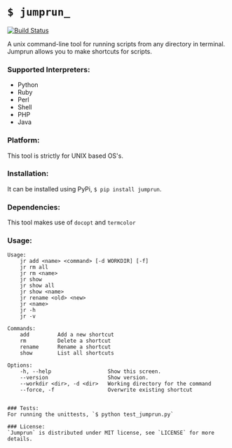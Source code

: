 `$ jumprun_`
=============
[![Build Status](https://travis-ci.org/itsnauman/jumprun.svg?branch=master)](https://travis-ci.org/itsnauman/jumprun)

A unix command-line tool for running scripts from any directory in terminal. Jumprun allows you to make shortcuts for scripts.

### Supported Interpreters:

 - Python
 - Ruby
 - Perl
 - Shell
 - PHP
 - Java

### Platform:

This tool is strictly for UNIX based OS's.

### Installation:

It can be installed using PyPi, `$ pip install jumprun`.

### Dependencies:

This tool makes use of `docopt` and `termcolor`

### Usage:
```
Usage:
    jr add <name> <command> [-d WORKDIR] [-f]
    jr rm all
    jr rm <name>
    jr show
    jr show all
    jr show <name>
    jr rename <old> <new>
    jr <name>
    jr -h
    jr -v

Commands:
    add         Add a new shortcut
    rm          Delete a shortcut
    rename      Rename a shortcut
    show        List all shortcuts

Options:
    -h, --help                  Show this screen.
    --version                   Show version.
    --workdir <dir>, -d <dir>   Working directory for the command
    --force, -f                 Overwrite existing shortcut


### Tests:
For running the unittests, `$ python test_jumprun.py` 

### License:
`Jumprun` is distributed under MIT license, see `LICENSE` for more details.
